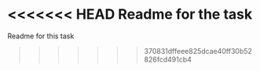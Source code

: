 <<<<<<< HEAD
Readme for the task
=======
Readme for this task
>>>>>>> 370831dffeee825dcae40ff30b52826fcd491cb4
